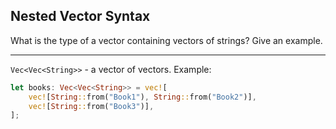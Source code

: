 ## Nested Vector Syntax

What is the type of a vector containing vectors of strings? Give an example.

---

`Vec<Vec<String>>` - a vector of vectors.
Example:
```rust
let books: Vec<Vec<String>> = vec![
    vec![String::from("Book1"), String::from("Book2")],
    vec![String::from("Book3")],
];
```

